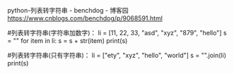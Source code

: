 python-列表转字符串 - benchdog - 博客园 https://www.cnblogs.com/benchdog/p/9068591.html

#列表转字符串(字符串加数字)：
li = [11, 22, 33, "asd", "xyz", "879", "hello"]
s = ""
for item in li:
    s = s + str(item)
print(s)
 

#列表转字符串(只有字符串)：
li = ["ety", "xyz", "hello", "world"]
s = "".join(li)
print(s)
